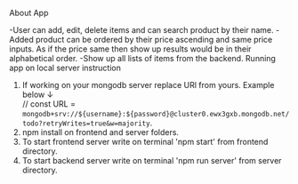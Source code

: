 About App

-User can add, edit, delete items and can search product by their name.
-Added product can be ordered by their price ascending and same price inputs. As if the price same then show up results would be in their alphabetical order. 
-Show up all lists of items from the backend.
Running app on local server instruction

1. If working on your mongodb server replace URl from yours. Example below ↓  
// const URL = `mongodb+srv://${username}:${password}@cluster0.ewx3gxb.mongodb.net/todo?retryWrites=true&w=majority`.
2. npm install on frontend and server folders. 
3. To start frontend server write on terminal 'npm start' from frontend directory.
4. To start backend server write on terminal 'npm run server' from server directory.
